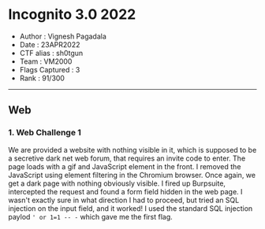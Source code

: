 # Incognito 3.0 2022

* Author			: Vignesh Pagadala
* Date				: 23APR2022
* CTF alias 		: sh0tgun
* Team 				: VM2000
* Flags Captured	: 3
* Rank				: 91/300

---

## Web
### 1. Web Challenge 1

We are provided a website with nothing visible in it, which is supposed to be a secretive dark net web forum, that requires an invite code to enter. The page loads with a gif and JavaScript element in the front. I removed the JavaScript using element filtering in the Chromium browser. Once again, we get a dark page with nothing obviously visible. I fired up Burpsuite, intercepted the request and found a form field hidden in the web page. I wasn't exactly sure in what direction I had to proceed, but tried an SQL injection on the input field, and it worked! I used the standard SQL injection paylod ```' or 1=1 -- -``` which gave me the first flag. 


